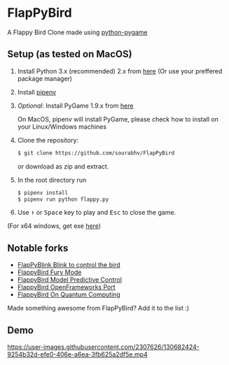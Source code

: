 FlapPyBird
===============

A Flappy Bird Clone made using [python-pygame][pygame]

Setup (as tested on MacOS)
---------------------------

1. Install Python 3.x (recommended) 2.x from [here](https://www.python.org/download/releases/) (Or use your preffered package manager)

1. Install [pipenv]

1. _Optional_: Install PyGame 1.9.x from [here](http://www.pygame.org/download.shtml)

   On MacOS, pipenv will install PyGame, please check how to install on your Linux/Windows machines

1. Clone the repository:

   ```bash
   $ git clone https://github.com/sourabhv/FlapPyBird
   ```

   or download as zip and extract.

1. In the root directory run

   ```bash
   $ pipenv install
   $ pipenv run python flappy.py
   ```

1. Use <kbd>&uarr;</kbd> or <kbd>Space</kbd> key to play and <kbd>Esc</kbd> to close the game.

(For x64 windows, get exe [here](http://www.lfd.uci.edu/~gohlke/pythonlibs/#pygame))

Notable forks
-------------
- [FlapPyBlink Blink to control the bird](https://github.com/sero583/FlappyBlink)
- [FlappyBird Fury Mode](https://github.com/Cc618/FlapPyBird)
- [FlappyBird Model Predictive Control](https://github.com/philzook58/FlapPyBird-MPC)
- [FlappyBird OpenFrameworks Port](https://github.com/TheLogicMaster/ofFlappyBird)
- [FlappyBird On Quantum Computing](https://github.com/WingCode/QuFlapPyBird)

Made something awesome from FlapPyBird? Add it to the list :)


Demo
----------

https://user-images.githubusercontent.com/2307626/130682424-9254b32d-efe0-406e-a6ea-3fb625a2df5e.mp4



[pygame]: http://www.pygame.org
[pipenv]: https://pipenv.readthedocs.io/en/latest/
